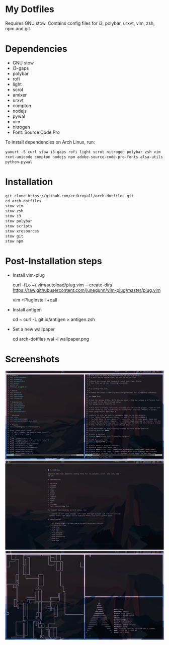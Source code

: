 # My Dotfiles

Requires GNU stow. Contains config files for i3, polybar, urxvt, vim, zsh, npm and git.

# Dependencies

- GNU stow
- i3-gaps
- polybar
- rofi
- light
- scrot
- amixer
- urxvt
- compton
- nodejs
- pywal
- vim
- nitrogen
- Font: Source Code Pro

To install dependencies on Arch Linux, run:

    yaourt -S curl stow i3-gaps rofi light scrot nitrogen polybar zsh vim rxvt-unicode compton nodejs npm adobe-source-code-pro-fonts alsa-utils python-pywal

# Installation

    git clone https://github.com/erikroyall/arch-dotfiles.git
    cd arch-dotfiles
    stow vim
    stow zsh
    stow i3
    stow polybar
    stow scripts
    stow xresources
    stow git
    stow npm

# Post-Installation steps

- Install vim-plug

    curl -fLo ~/.vim/autoload/plug.vim --create-dirs \
    https://raw.githubusercontent.com/junegunn/vim-plug/master/plug.vim

    vim +PlugInstall +qall

- Install antigen

    cd ~
    curl -L git.io/antigen > antigen.zsh

- Set a new wallpaper

    cd arch-dotfiles
    wal -i wallpaper.png

# Screenshots

![1.png](screenshots/1.png)
![2.png](screenshots/2.png)
![3.png](screenshots/3.png)

